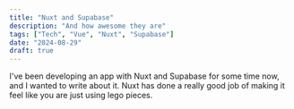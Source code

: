 ```yaml
---
title: "Nuxt and Supabase"
description: "And how awesome they are"
tags: ["Tech", "Vue", "Nuxt", "Supabase"]
date: "2024-08-29"
draft: true
---
```


I've been developing an app with Nuxt and Supabase for some time now,
and I wanted to write about it. Nuxt has done a really good job of making
it feel like you are just using lego pieces.
